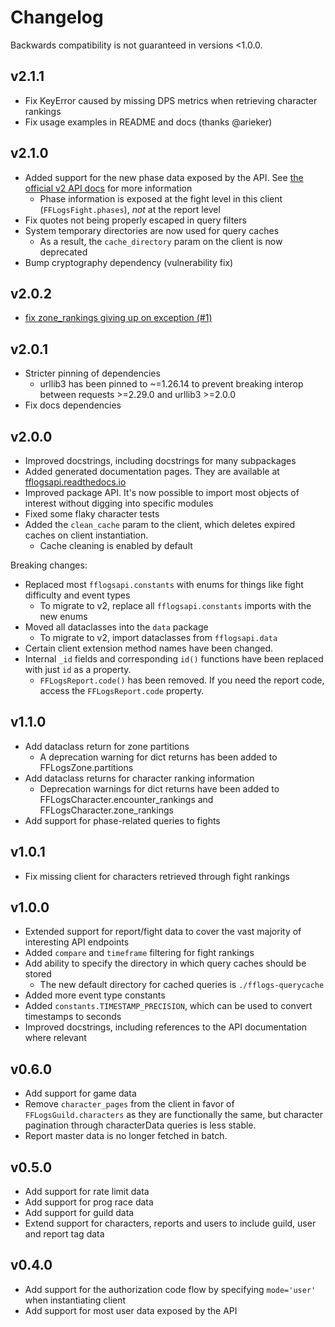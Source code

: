 # Changelog

Backwards compatibility is not guaranteed in versions <1.0.0.

## v2.1.1

* Fix KeyError caused by missing DPS metrics when retrieving character rankings
* Fix usage examples in README and docs (thanks @arieker)

## v2.1.0

* Added support for the new phase data exposed by the API. See
  [the official v2 API docs](https://www.fflogs.com/v2-api-docs/ff/encounterphases.doc.html)
  for more information
  * Phase information is exposed at the fight level in this client (`FFLogsFight.phases`),
    *not* at the report level
* Fix quotes not being properly escaped in query filters
* System temporary directories are now used for query caches
  * As a result, the `cache_directory` param on the client is now deprecated
* Bump cryptography dependency (vulnerability fix)

## v2.0.2

* [fix zone_rankings giving up on exception (#1)](https://github.com/halworsen/fflogsapi/commit/b428f992f623d2a313da078409a3f1d9960afe3a)

## v2.0.1

* Stricter pinning of dependencies
  * urllib3 has been pinned to ~=1.26.14 to prevent breaking interop between requests >=2.29.0 and urllib3 >=2.0.0
* Fix docs dependencies

## v2.0.0

* Improved docstrings, including docstrings for many subpackages
* Added generated documentation pages. They are available at [fflogsapi.readthedocs.io](https://fflogsapi.readthedocs.io)
* Improved package API. It's now possible to import most objects of interest without digging into specific modules
* Fixed some flaky character tests
* Added the `clean_cache` param to the client, which deletes expired caches on client instantiation.
  * Cache cleaning is enabled by default

Breaking changes:

* Replaced most `fflogsapi.constants` with enums for things like fight difficulty and event types
  * To migrate to v2, replace all `fflogsapi.constants` imports with the new enums
* Moved all dataclasses into the `data` package
  * To migrate to v2, import dataclasses from `fflogsapi.data`
* Certain client extension method names have been changed.
* Internal `_id` fields and corresponding `id()` functions have been replaced with just `id` as a property.
  * `FFLogsReport.code()` has been removed. If you need the report code, access the `FFLogsReport.code` property.

## v1.1.0

* Add dataclass return for zone partitions
  * A deprecation warning for dict returns has been added to FFLogsZone.partitions
* Add dataclass returns for character ranking information
  * Deprecation warnings for dict returns have been added to
    FFLogsCharacter.encounter_rankings and FFLogsCharacter.zone_rankings
* Add support for phase-related queries to fights

## v1.0.1

* Fix missing client for characters retrieved through fight rankings

## v1.0.0

* Extended support for report/fight data to cover the vast majority of interesting API endpoints
* Added `compare` and `timeframe` filtering for fight rankings
* Add ability to specify the directory in which query caches should be stored
  * The new default directory for cached queries is `./fflogs-querycache`
* Added more event type constants
* Added `constants.TIMESTAMP_PRECISION`, which can be used to convert timestamps to seconds
* Improved docstrings, including references to the API documentation where relevant

## v0.6.0

* Add support for game data
* Remove `character_pages` from the client in favor of `FFLogsGuild.characters`
  as they are functionally the same, but character pagination through characterData queries is
  less stable.
* Report master data is no longer fetched in batch.

## v0.5.0

* Add support for rate limit data
* Add support for prog race data
* Add support for guild data
* Extend support for characters, reports and users to include guild, user and report tag data

## v0.4.0

* Add support for the authorization code flow by specifying `mode='user'` when instantiating client
* Add support for most user data exposed by the API
